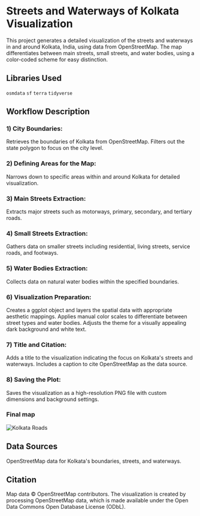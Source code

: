 # Streets and Waterways of Kolkata Visualization
This project generates a detailed visualization of the streets and waterways in and around Kolkata, India, using data from OpenStreetMap. The map differentiates between main streets, small streets, and water bodies, using a color-coded scheme for easy distinction.

## Libraries Used
`osmdata`
`sf`
`terra`
`tidyverse`

## Workflow Description

### 1) City Boundaries:

Retrieves the boundaries of Kolkata from OpenStreetMap.
Filters out the state polygon to focus on the city level.

### 2) Defining Areas for the Map:

Narrows down to specific areas within and around Kolkata for detailed visualization.

### 3) Main Streets Extraction:

Extracts major streets such as motorways, primary, secondary, and tertiary roads.

### 4) Small Streets Extraction:

Gathers data on smaller streets including residential, living streets, service roads, and footways.

### 5) Water Bodies Extraction:

Collects data on natural water bodies within the specified boundaries.

### 6) Visualization Preparation:

Creates a ggplot object and layers the spatial data with appropriate aesthetic mappings.
Applies manual color scales to differentiate between street types and water bodies.
Adjusts the theme for a visually appealing dark background and white text.

### 7) Title and Citation:

Adds a title to the visualization indicating the focus on Kolkata's streets and waterways.
Includes a caption to cite OpenStreetMap as the data source.

### 8) Saving the Plot:

Saves the visualization as a high-resolution PNG file with custom dimensions and background settings. 

### Final map 

![Kolkata Roads](https://github.com/SamMajumder/GeoVizHub/blob/main/KolkataRoads/Kolkata_Roads.png)

## Data Sources
OpenStreetMap data for Kolkata's boundaries, streets, and waterways.

## Citation
Map data © OpenStreetMap contributors. The visualization is created by processing OpenStreetMap data, which is made available under the Open Data Commons Open Database License (ODbL).
